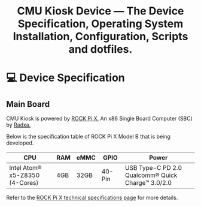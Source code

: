 # <p align="center">CMU Kiosk Device — The Device Specification, Operating System Installation, Configuration, Scripts and dotfiles.</p>

# 💻 Device Specification

## Main Board

CMU Kiosk is powered by [ROCK Pi X.](https://wiki.radxa.com/RockpiX) An x86 Single Board Computer (SBC) by [Radxa.](https://wiki.radxa.com/Special:SpecialContact/)

Below is the specification table of ROCK Pi X Model B that is being developed.

| CPU | RAM | eMMC | GPIO | Power |
| --- | --- | ---- | ---- | ----- |
| Intel Atom® x5-Z8350<br>(4-Cores) | 4GB | 32GB | 40-Pin | USB Type-C PD 2.0<br>Qualcomm® Quick Charge™ 3.0/2.0 |

Refer to the [ROCK Pi X technical specifications page](https://wiki.radxa.com/RockpiX/hardware) for more details.